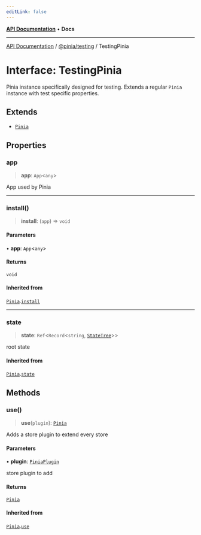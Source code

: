 ```yaml
---
editLink: false
---
```


[**API Documentation**](../../../index.md) • **Docs**

***

[API Documentation](../../../index.md) / [@pinia/testing](../index.md) / TestingPinia

# Interface: TestingPinia

Pinia instance specifically designed for testing. Extends a regular
`Pinia` instance with test specific properties.

## Extends

- [`Pinia`](../../../pinia/interfaces/Pinia.md)

## Properties

### app

> **app**: `App`\<`any`\>

App used by Pinia

***

### install()

> **install**: (`app`) => `void`

#### Parameters

• **app**: `App`\<`any`\>

#### Returns

`void`

#### Inherited from

[`Pinia`](../../../pinia/interfaces/Pinia.md).[`install`](../../../pinia/interfaces/Pinia.md#install)

***

### state

> **state**: `Ref`\<`Record`\<`string`, [`StateTree`](../../../pinia/type-aliases/StateTree.md)\>\>

root state

#### Inherited from

[`Pinia`](../../../pinia/interfaces/Pinia.md).[`state`](../../../pinia/interfaces/Pinia.md#state)

## Methods

### use()

> **use**(`plugin`): [`Pinia`](../../../pinia/interfaces/Pinia.md)

Adds a store plugin to extend every store

#### Parameters

• **plugin**: [`PiniaPlugin`](../../../pinia/interfaces/PiniaPlugin.md)

store plugin to add

#### Returns

[`Pinia`](../../../pinia/interfaces/Pinia.md)

#### Inherited from

[`Pinia`](../../../pinia/interfaces/Pinia.md).[`use`](../../../pinia/interfaces/Pinia.md#use)
